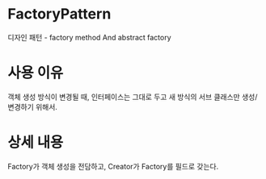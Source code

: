 # FactoryPattern
디자인 패턴 - factory method And abstract factory

# 사용 이유
객체 생성 방식이 변경될 때, 인터페이스는 그대로 두고 새 방식의 서브 클래스만 생성/변경하기 위해서.

# 상세 내용
Factory가 객체 생성을 전담하고, Creator가 Factory를 필드로 갖는다.
